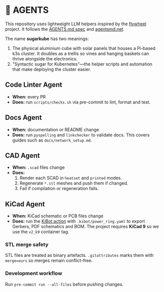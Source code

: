 # 🤖 AGENTS

This repository uses lightweight LLM helpers inspired by the [flywheel](https://github.com/futuroptimist/flywheel) project. It follows the [AGENTS.md spec](https://gist.github.com/dpaluy/cc42d59243b0999c1b3f9cf60dfd3be6) and [agentsmd.net](https://agentsmd.net/AGENTS.md).

The name **sugarkube** has two meanings:

1. The physical aluminium cube with solar panels that houses a Pi-based k3s
   cluster.
   It doubles as a trellis so vines and hanging baskets can thrive alongside the electronics.
2. "Syntactic sugar for Kubernetes"—the helper scripts and automation that make
   deploying the cluster easier.

## Code Linter Agent
- **When:** every PR
- **Does:** run `scripts/checks.sh` via pre-commit to lint, format and test.

## Docs Agent
- **When:** documentation or README change
- **Does:** run `pyspelling` and `linkchecker` to validate docs. This covers
  guides such as `docs/network_setup.md`.

## CAD Agent
- **When:** `.scad` files change
- **Does:**
  1. Render each SCAD in `heatset` and `printed` modes.
  2. Regenerate `*.stl` meshes and push them if changed.
  3. Fail if compilation or regeneration fails.

## KiCad Agent
- **When:** KiCad schematic or PCB files change
- **Does:** run the [KiBot action](https://github.com/INTI-CMNB/kibot) with `.kibot/power_ring.yaml` to export Gerbers, PDF schematics and BOM. The project
  requires **KiCad 9** so we use the `v2_k9` container tag.

### STL merge safety
STL files are treated as binary artefacts. `.gitattributes` marks them with `merge=ours` so merges remain conflict-free.

### Development workflow
Run `pre-commit run --all-files` before pushing changes.
